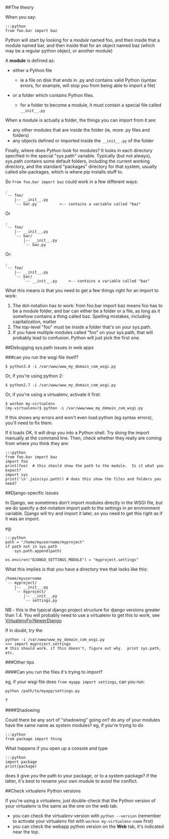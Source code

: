 
<!--
.. title: Debugging with sys.path / ImportError issues
.. slug: DebuggingImportError
.. date: 2015-05-13 14:35:28 UTC+01:00
.. tags:
.. category:
.. link:
.. description:
.. type: text
-->




##The theory


When you say:

    :::python
    from foo.bar import baz



Python will start by looking for a *module* named foo, and then inside that a module named bar, and then inside that for an object named baz (which may be a regular python object, or another module)

A **module** is defined as:

  * either a Python file
    * ie a file on disk that ends in .py and contains valid Python (syntax errors, for example, will stop you from being able to import a file)

  * or a folder which contains Python files.
    * for a folder to become a module, it must contain a special file called `__init__.py`

When a module is actually a folder, the things you can import from it are:

  * any other modules that are inside the folder (ie, more .py files and folders)
  * any objects defined or imported inside the `__init__.py` of the folder

Finally, where does Python look for modules? It looks in each directory specified in the special "sys.path" variable. Typically (but not always), sys.path contains some default folders, including the current working directory, and the standard "packages" directory for that system, usually called site-packages, which is where pip installs stuff to.

So `from foo.bar import baz` could work in a few different ways:

    .
    `-- foo/
        |-- __init__.py
        `-- bar.py          <-- contains a variable called "baz"


Or

    .
    `-- foo/
        |-- __init__.py
        `-- bar/
            |-- __init__.py
            `-- baz.py


Or:

    .
    `-- foo/
        |-- __init__.py
        `-- bar/
            `-- __init__.py     <-- contains a variable called "baz"


What this means is that you need to get a few things right for an import to work:

1. The dot-notation has to work: from foo.bar import baz means foo has to be a module folder, and bar can either be a folder or a file, as long as it somehow contains a thing called baz. Spelling mistakes, including capitalization, matter
2. The top-level "foo" must be inside a folder that's on your sys.path.
3. If you have multiple modules called "foo" on your sys.path, that will probably lead to confusion. Python will just pick the first one.


##Debugging sys.path issues in web apps



###can you run the wsgi file itself?


    $ python3.4 -i /var/www/www_my_domain_com_wsgi.py


Or, if you're using python 2:

    $ python2.7 -i /var/www/www_my_domain_com_wsgi.py


Or, if you're using a virtualenv, activate it first:

    $ workon my-virtualenv
    (my-virtualenv)$ python -i /var/www/www_my_domain_com_wsgi.py


If this shows any errors and won't even load python (eg syntax errors), you'll need to fix them.

If it loads OK, it will drop you into a Python shell. Try doing the import manually at the command line. Then, check whether they really are coming from where you think they are:

    :::python
    from foo.bar import baz
    import foo
    print(foo)  # this should show the path to the module.  Is it what you expect?
    import sys
    print('\n'.join(sys.path)) # does this show the files and folders you need?




##Django-specific issues


In Django, we sometimes don't import modules directly in the WSGI file, but we do specify a dot-notation import path to the settings in an environment variable. Django will try and import it later, so you need to get this right as if it was an import.

eg:

    :::python
    path = "/home/myusername/myproject"
    if path not in sys.path
        sys.path.append(path)

    os.environ("DJANGO_SETTINGS_MODULE") = "myproject.settings"



What this implies is that you have a directory tree that looks like this:

    /home/myusername
    `-- myproject/
        |-- __init__.py
        `-- myproject/
            |-- __init__.py
            `-- settings.py


NB - this is the typical django project structure for django versions greater than 1.4. You will probably need to use a virtualenv to get this to work, see [VirtualenvForNewerDjango](/pages/VirtualEnvForNewerDjango)

If in doubt, try the

    python -i /var/www/www_my_domain_com_wsgi.py
    >>> import myproject.settings
    # this should work. if this doesn't, figure out why.  print sys.path, etc.



###Other tips



####Can you run the files it's trying to import?


eg, if your wsgi file does `from myapp import settings`, can you run:

    python /path/to/myapp/settings.py


?


####Shadowing


Could there be any sort of "shadowing" going on? do any of your modules have the same name as system modules? eg, if you're trying to do

    :::python
    from package import thing


What happens if you open up a console and type

    :::python
    import package
    print(package)


does it give you the path to your package, or to a system package? if the latter, it's best to rename your own module to avoid the conflict.


##Check virtualenv Python versions


If you're using a virtualenv, just double-check that the Python version of your virtualenv is the same as the one on the web tab.

  * you can check the virtualenv version with `python --version` (remember to activate your virtualenv fist with `workon my-virtualenv-name` first)
  * you can check the webapp python version on the **Web** tab, it's indicated near the top.
